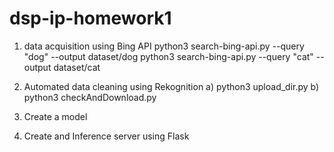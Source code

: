 # dsp-ip-homework1
1) data acquisition using Bing API 
   python3 search-bing-api.py --query "dog" --output dataset/dog
   python3 search-bing-api.py --query "cat" --output dataset/cat


2) Automated data cleaning using Rekognition
   a) python3 upload_dir.py
   b) python3 checkAndDownload.py
   
3) Create a model 


4) Create and Inference server using Flask
